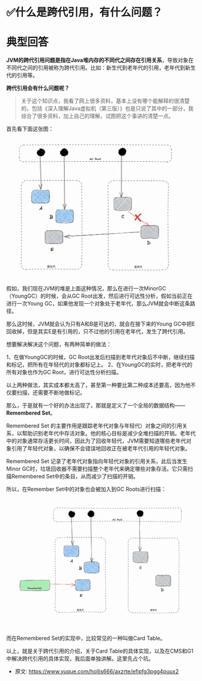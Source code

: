 # ✅什么是跨代引用，有什么问题？
<!--page header-->

<a name="Blx3h"></a>
# 典型回答

**JVM的跨代引用问题是指在Java堆内存的不同代之间存在引用关系**，导致对象在不同代之间的引用被称为跨代引用。比如：新生代到老年代的引用，老年代到新生代的引用等。

**跨代引用会有什么问题呢？**

> 关于这个知识点，我看了网上很多资料，基本上没有哪个能解释的很清楚的，包括《深入理解Java虚拟机（第三版）》也是只说了其中的一部分，我综合了很多资料，加上自己的理解，试图把这个事讲的清楚一点。


首先看下面这张图：

![image.png](./img/aP9PEF59UE_0V04P/1693574865035-ddb342ae-1857-47af-bce9-869d435cdd61-757816.png)

假如，我们现在JVM的堆是上面这种情况，那么在进行一次MinorGC（YoungGC）的时候，会从GC Root出发，然后进行可达性分析，假如当前正在进行一次Young GC，如果他发现一个对象处于老年代，那么JVM就会中断这条路径。

那么这时候，JVM就会认为只有A和B是可达的，就会在接下来的Young GC中把E回收掉，但是其实E是有引用的，只不过他的引用在老年代，发生了跨代引用。

想要解决解决这个问题，有两种简单的做法：

1、在做YoungGC的时候，GC Root出发后扫描到老年代对象后不中断，继续扫描和标记，把所有在年轻代的对象都标记上。
2、在YoungGC的实时，把老年代的所有对象也作为GC Root，进行可达性分析扫描。

以上两种做法，其实成本都太高了，甚至第一种要比第二种成本还要高，因为他不仅要扫描，还需要不断地做标记。

那么，于是就有一个好的办法出现了，那就是定义了一个全局的数据结构——**Remembered Set**。

Remembered Set 的主要作用是跟踪老年代对象与年轻代）对象之间的引用关系，以帮助识别老年代中存活对象。他的核心目标是减少全堆扫描的开销。老年代中的对象通常存活更长时间，因此为了回收年轻代，JVM需要知道哪些老年代对象引用了年轻代对象，以确保不会错误地回收正在被老年代引用的年轻代对象。

Remembered Set 记录了老年代对象指向年轻代对象的引用关系，此后当发生Minor GC时，垃圾回收器不需要扫描整个老年代来确定哪些对象存活。它只需扫描Remembered Set中的条目，从而减少了扫描的开销。

所以，在Remember Set中的对象也会被加入到GC Roots进行扫描：

![image.png](./img/aP9PEF59UE_0V04P/1693575517507-db5da75e-08e3-4785-85ff-88094c1a7ae5-176663.png)

而在Remembered Set的实现中，比较常见的一种叫做Card Table。

以上，就是关于跨代引用的介绍，关于Card Table的具体实现，以及在CMS和G1中解决跨代引用的具体实现，我后面单独讲解。这里先占个坑。
 			
 		
 	 







<!--page footer-->
- 原文: <https://www.yuque.com/hollis666/axzrte/efipfg3pgg4puux2>